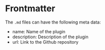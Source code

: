 # Frontmatter

The `.md` files can have the following meta data:

- name: Name of the plugin
- description: Description of the plugin
- url: Link to the Github repository

